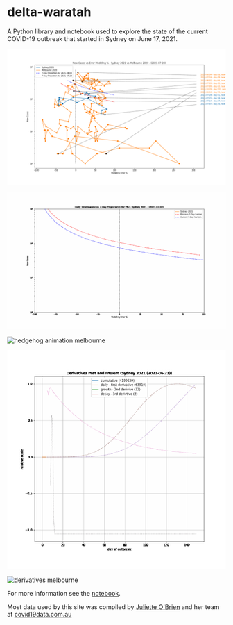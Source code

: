 # delta-waratah

A Python library and notebook used to explore the state of the current COVID-19 outbreak that started in Sydney on June 17, 2021.

![hedgehog plot](archive/2021-07-28/hedgehog.png)

![hedgehog animation sydney](archive/2021-07-27/animated-hedgehog-sydney2021.gif)

![hedgehog animation melbourne](archive/2021-07-28/animated-hedgehog-melbourne2020.gif)

![derivatives sydney](archive/2021-07-28/animated-derivatives-sydney.gif)

![derivatives melbourne](archive/2021-07-27/derivatives-melbourne.gif)

For more information see the [notebook](sydney-outbreaks.ipynb).

Most data used by this site was compiled by [Juliette O'Brien](https://twitter.com/juliette_io) and her team at [covid19data.com.au](https://covid19data.com.au)

